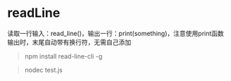 # readLine
读取一行输入：read_line()，输出一行：print(something)，注意使用print函数输出时，末尾自动带有换行符，无需自己添加

> npm install read-line-cli -g



> nodec test.js
